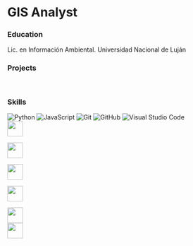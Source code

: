 # GIS Analyst
### Education
Lic. en Información Ambiental. Universidad Nacional de Luján

### Projects

<br>

### Skills

![Python](https://img.shields.io/badge/Python%20-%2314354C.svg?style=for-the-badge&logo=python&logoColor=white)
![JavaScript](https://img.shields.io/badge/JavaScript%20-%23F7DF1E.svg?style=for-the-badge&logo=javascript&logoColor=black)
![Git](https://img.shields.io/badge/git-%23F05033.svg?style=for-the-badge&logo=git&logoColor=white)
![GitHub](https://img.shields.io/badge/github-%23121011.svg?style=for-the-badge&logo=github&logoColor=white)
![Visual Studio Code](https://img.shields.io/badge/Visual%20Studio%20Code-0078d7.svg?style=for-the-badge&logo=visual-studio-code&logoColor=white)
<code> <img height="35" src="https://www.vectorlogo.zone/logos/jupyter/jupyter-ar21.svg"> </code>
<code> <img height="35" src="https://www.vectorlogo.zone/logos/postgresql/postgresql-horizontal.svg" background-color="white"> </code>
<code> <img height="35" src="https://www.vectorlogo.zone/logos/leafletjs/leafletjs-ar21.svg"> </code>
<code> <img height="35" src="https://www.vectorlogo.zone/logos/djangoproject/djangoproject-ar21.svg"> </code>
<code> <img height="35" src="https://www.vectorlogo.zone/logos/qgis/qgis-ar21.svg"> </code>
<code><img height="35" src="https://img.shields.io/badge/-Flask-05122A?style=flat&logo=flask"></code>
<br>






<!--
**nagots23/nagots23** is a ✨ _special_ ✨ repository because its `README.md` (this file) appears on your GitHub profile.

Here are some ideas to get you started:
-I'm  
- 🔭 I’m currently working on ...
- 🌱 I’m currently learning React...
- 👯 I’m looking to collaborate on ...
- 🤔 I’m looking for help with ...
- 💬 Ask me about ...
- 📫 How to reach me: ...

-->
